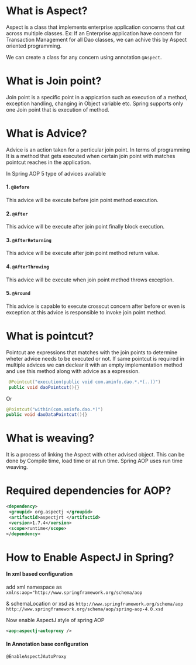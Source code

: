 # What is Aspect?
Aspect is a class that implements enterprise application concerns that cut across multiple classes.
Ex: If an Enterprise application have concern for Transaction Management for all Dao classes, we can achive this 
by Aspect oriented programming.

We can create a class for any concern using annotation `@Aspect`.

# What is Join point?
Join point is a specific point in a appication such as execution of a method, exception handling, changing in Object variable 
etc.
Spring supports only one Join point that is execution of method.

# What is Advice?
Advice is an action taken for a perticular join point. In terms of programming It is a method that gets executed when 
certain join point with matches pointcut reaches in the application.

In Spring AOP 5 type of advices available 
#### 1. `@Before` 
This advice will be execute before join point method execution.

#### 2. `@After` 
This advice will be execute after join point finally block execution.

#### 3. `@AfterReturning`
This advice will be execute after join point method return value.

#### 4. `@AfterThrowing`
This advice will be execute when join point method throws exception.

#### 5. `@Around`
This advice is capable to execute crosscut concern after before or even is exception at this advice is responsible to 
invoke join point method.

# What is pointcut?
Pointcut are expressions that matches with the join points to determine wheter advice needs to be executed or not.
If same pointcut is required in multiple advices we can declear it with an empty implementation method and use this method 
along with advice as a expression.

```java
 @Pointcut("execution(public void com.aminfo.dao.*.*(..))")
 public void daoPointcut(){}
 ```
 Or
 ```java
 @Pointcut("within(com.aminfo.dao.*)")
 public void daoDataPointcut(){}
 ```
# What is weaving?
It is a process of linking the Aspect with other advised object.
This can be done by Compile time, load time or at run time. 
Spring AOP uses run time weaving.

# Required dependencies for AOP?
```xml
<dependency>
 <groupid> org.aspectj </groupid>
 <artifactid>aspectjrt </artifactid>
 <version>1.7.4</version>
 <scope>runtime</scope>
</dependency>

```

# How to Enable AspectJ in Spring?

#### In xml based configuration
add xml namespace as 
`xmlns:aop="http://www.springframework.org/schema/aop`

& schemaLocation or xsd as 
`http://www.springframework.org/schema/aop http://www.springframework.org/schema/aop/spring-aop-4.0.xsd`

Now enable AspectJ atyle of spring AOP
```xml
<aop:aspectj-autoproxy />
```

#### In Annotation base configuration

`@EnableAspectJAutoProxy`


 
 
